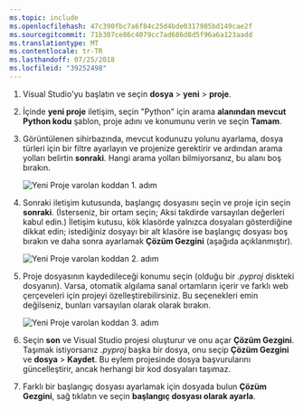 ```yaml
---
ms.topic: include
ms.openlocfilehash: 47c390fbc7a6f84c25d4bde0317985bd149cae2f
ms.sourcegitcommit: 71b307ce86c4079cc7ad686d8d5f96a6a123aadd
ms.translationtype: MT
ms.contentlocale: tr-TR
ms.lasthandoff: 07/25/2018
ms.locfileid: "39252498"
---
```

1. Visual Studio'yu başlatın ve seçin **dosya** > **yeni** > **proje**.

1. İçinde **yeni proje** iletişim, seçin "Python" için arama **alanından mevcut Python kodu** şablon, proje adını ve konumunu verin ve seçin **Tamam**.

1. Görüntülenen sihirbazında, mevcut kodunuzu yolunu ayarlama, dosya türleri için bir filtre ayarlayın ve projenize gerektirir ve ardından arama yolları belirtin **sonraki**. Hangi arama yolları bilmiyorsanız, bu alanı boş bırakın.

    ![Yeni Proje varolan koddan 1. adım](../media/projects-from-existing-1.png)

1. Sonraki iletişim kutusunda, başlangıç dosyasını seçin ve proje için seçin **sonraki**. (İsterseniz, bir ortam seçin; Aksi takdirde varsayılan değerleri kabul edin.) İletişim kutusu, kök klasörde yalnızca dosyaları gösterdiğine dikkat edin; istediğiniz dosyayı bir alt klasöre ise başlangıç dosyası boş bırakın ve daha sonra ayarlamak **Çözüm Gezgini** (aşağıda açıklanmıştır).

    ![Yeni Proje varolan koddan 2. adım](../media/projects-from-existing-2.png)

1. Proje dosyasının kaydedileceği konumu seçin (olduğu bir *.pyproj* diskteki dosyanın). Varsa, otomatik algılama sanal ortamların içerir ve farklı web çerçeveleri için projeyi özelleştirebilirsiniz. Bu seçenekleri emin değilseniz, bunları varsayılan olarak olarak bırakın.

    ![Yeni Proje varolan koddan 3. adım](../media/projects-from-existing-3.png)

1. Seçin **son** ve Visual Studio projesi oluşturur ve onu açar **Çözüm Gezgini**. Taşımak istiyorsanız *.pyproj* başka bir dosya, onu seçip **Çözüm Gezgini** ve **dosya** > **Kaydet**. Bu eylem projesinde dosya başvurularını güncelleştirir, ancak herhangi bir kod dosyaları taşımaz.

1. Farklı bir başlangıç dosyası ayarlamak için dosyada bulun **Çözüm Gezgini**, sağ tıklatın ve seçin **başlangıç dosyası olarak ayarla**.